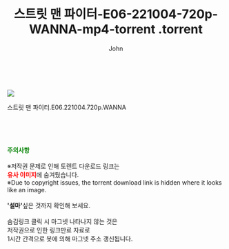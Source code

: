 ﻿---
layout: post
title:  "                   스트릿 맨 파이터-E06-221004-720p-WANNA-mp4-torrent                .torrent"
author: John
categories: [ 영화 ]
tags: [  ]
image: https://torrentrj57.com/uploadfile/full/a719164ff5155714899a5b33c517a832adf81e37.jpg 
description: "                   스트릿 맨 파이터-E06-221004-720p-WANNA-mp4-torrent                 torrent 정보 공유"
toc: true
toc_sticky: true
---

<br>
<p><img src="https://torrentrj57.com/uploadfile/full/a719164ff5155714899a5b33c517a832adf81e37.jpg"/></p>
 스트릿 맨 파이터.E06.221004.720p.WANNA  
    
<br><br><br>
<p data-ke-size="size16"><b><span style="color: green;">주의사항</span></b><br /><br />※저작권 문제로 인해 토렌트 다운로드 링크는<br /><b><span style="color: red;">유사 이미지</span></b>에 숨겨뒀습니다.<br />※Due to copyright issues, the torrent download link is hidden where it looks like an image.<br /><br /><b>'설마'</b>싶은 것까지 확인해 보세요.<br /><br />숨김링크 클릭 시 마그넷 나타나지 않는 것은<br />저작권으로 인한 링크만료 자료로<br />1시간 간격으로 봇에 의해 마그넷 주소 갱신됩니다.</p>
